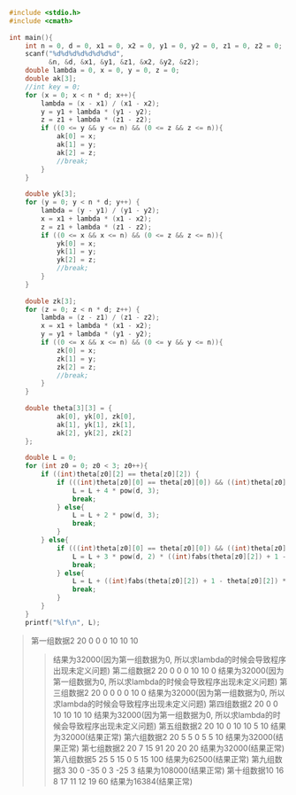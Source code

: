 ```c
#include <stdio.h>  
#include <cmath>  
  
int main(){  
    int n = 0, d = 0, x1 = 0, x2 = 0, y1 = 0, y2 = 0, z1 = 0, z2 = 0;  
    scanf("%d%d%d%d%d%d%d%d",  
          &n, &d, &x1, &y1, &z1, &x2, &y2, &z2);  
    double lambda = 0, x = 0, y = 0, z = 0;  
    double ak[3];  
    //int key = 0;  
    for (x = 0; x < n * d; x++){  
        lambda = (x - x1) / (x1 - x2);  
        y = y1 + lambda * (y1 - y2);  
        z = z1 + lambda * (z1 - z2);  
        if ((0 <= y && y <= n) && (0 <= z && z <= n)){  
            ak[0] = x;  
            ak[1] = y;  
            ak[2] = z;  
            //break;  
        }  
    }  
  
    double yk[3];  
    for (y = 0; y < n * d; y++) {  
        lambda = (y - y1) / (y1 - y2);  
        x = x1 + lambda * (x1 - x2);  
        z = z1 + lambda * (z1 - z2);  
        if ((0 <= x && x <= n) && (0 <= z && z <= n)){  
            yk[0] = x;  
            yk[1] = y;  
            yk[2] = z;  
            //break;  
        }  
    }  
  
    double zk[3];  
    for (z = 0; z < n * d; z++) {  
        lambda = (z - z1) / (z1 - z2);  
        x = x1 + lambda * (x1 - x2);  
        y = y1 + lambda * (y1 - y2);  
        if ((0 <= x && x <= n) && (0 <= y && y <= n)){  
            zk[0] = x;  
            zk[1] = y;  
            zk[2] = z;  
            //break;  
        }  
    }  
  
    double theta[3][3] = {  
            ak[0], yk[0], zk[0],  
            ak[1], yk[1], zk[1],  
            ak[2], yk[2], zk[2]  
    };  
  
    double L = 0;  
    for (int z0 = 0; z0 < 3; z0++){  
        if ((int)theta[z0][2] == theta[z0][2]) {  
            if (((int)theta[z0][0] == theta[z0][0]) && ((int)theta[z0][1] == theta[z0][1])) {  
                L = L + 4 * pow(d, 3);  
                break;  
            } else{  
                L = L + 2 * pow(d, 3);  
                break;  
            }  
        } else{  
            if (((int)theta[z0][0] == theta[z0][0]) && ((int)theta[z0][1] == theta[z0][1])) {  
                L = L + 3 * pow(d, 2) * ((int)fabs(theta[z0][2]) + 1 - theta[z0][2]);  
                break;  
            } else{  
                L = L + ((int)fabs(theta[z0][2]) + 1 - theta[z0][2]) * pow(d, 2);  
                break;  
            }  
        }  
    }  
    printf("%lf\n", L);
```

> 第一组数据2  20  0  0  0  10  10  10 
>> 结果为32000(因为第一组数据为0, 所以求lambda的时候会导致程序出现未定义问题)
>第二组数据2  20  0  0  0  10  10  0
>> 结果为32000(因为第一组数据为0, 所以求lambda的时候会导致程序出现未定义问题)
> 第三组数据2  20  0  0  0  0  10  0 
>> 结果为32000(因为第一组数据为0, 所以求lambda的时候会导致程序出现未定义问题)
> 第四组数据2  20  0  0  10  10  10  10 
>> 结果为32000(因为第一组数据为0, 所以求lambda的时候会导致程序出现未定义问题)
>第五组数据2  20  10  0  10  10  5  10 
>> 结果为32000(结果正常)
>第六组数据2  20  5  5  0  5  5  10 
>> 结果为32000(结果正常)
>第七组数据2  20  7  15  91  20  20  20 
>> 结果为32000(结果正常)
> 第八组数据5  25  5  15  0  5  15  100
>> 结果为62500(结果正常)
> 第九组数据3  30  0  -35  0  3  -25  3
>> 结果为108000(结果正常)
> 第十组数据10  16  8  17  11  12  19  60
>> 结果为16384(结果正常)